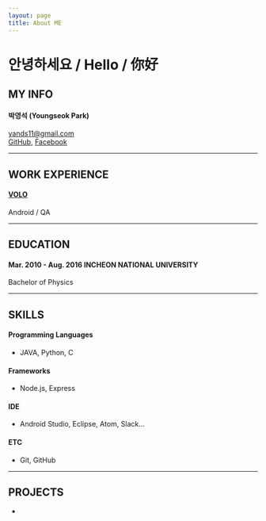 ```yaml
---
layout: page
title: About ME
---
```


# 안녕하세요 / Hello / 你好  

## MY INFO  

#### 박영석 (Youngseok Park)  
yands11@gmail.com  
[GitHub](https://github.com/yands11),
[Facebook](https://www.facebook.com/youngseok.p)  

-----

## WORK EXPERIENCE  

#### [VOLO](https://withvolo.com/)  
  Android / QA  

-----

## EDUCATION  

#### Mar. 2010 - Aug. 2016 INCHEON NATIONAL UNIVERSITY
  Bachelor of Physics

-----

## SKILLS  

#### Programming Languages
  * JAVA, Python, C  

#### Frameworks
  * Node.js, Express  

#### IDE
  * Android Studio, Eclipse, Atom, Slack...  


#### ETC
  * Git, GitHub  

-----

## PROJECTS  
*  
